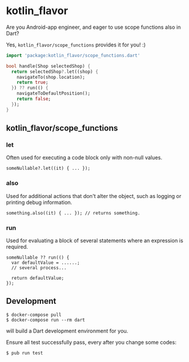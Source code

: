 # kotlin_flavor

Are you Android-app engineer, and eager to use scope functions also in Dart?

Yes, `kotlin_flavor/scope_functions` provides it for you! :)

```dart
import 'package:kotlin_flavor/scope_functions.dart'

bool handle(Shop selectedShop) {
  return selectedShop?.let((shop) {
    navigateTo(shop.location);
    return true;
  }) ?? run(() {
    navigateToDefaultPosition();
    return false;
  });
}
```

## kotlin_flavor/scope_functions

### let

Often used for executing a code block only with non-null values.

```
someNullable?.let((it) { ... });
```

### also

Used for additional actions that don't alter the object, such as logging or printing debug information.

```
something.also((it) { ... }); // returns something.
```

### run

Used for evaluating a block of several statements where an expression is required.

```
someNullable ?? run(() {
  var defaultValue = ......;
  // several process...

  return defaultValue;
});
```


## Development

```
$ docker-compose pull
$ docker-compose run --rm dart
```

will build a Dart development environment for you.

Ensure all test successfully pass, every after you change some codes:

```
$ pub run test
```
